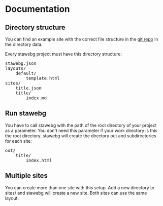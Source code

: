 # Documentation #

## Directory structure ##

You can find an example site with the correct file structure in the [git repo](https://github.com/svenhertle/stawebg/) in the directory data.

Every stawebg project must have this directory structure:

<pre>
stawebg.json
layouts/
    default/
        template.html
sites/
    title.json
    title/
        index.md
</pre>

## Run stawebg ##

You have to call stawebg with the path of the root directory of your project as a parameter.
You don't need this parameter if your work directory is this the root directory.
stawebg will create the directory out and subdirectories for each site:

<pre>
out/
    title/
        index.html
</pre>

## Multiple sites ##

You can create more than one site with this setup.
Add a new directory to sites/ and stawebg will create a new site.
Both sites can use the same layout.
